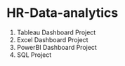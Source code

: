 # HR-Data-analytics

1. Tableau Dashboard Project
2. Excel Dashboard Project
3. PowerBI Dashboard Project
4. SQL Project
